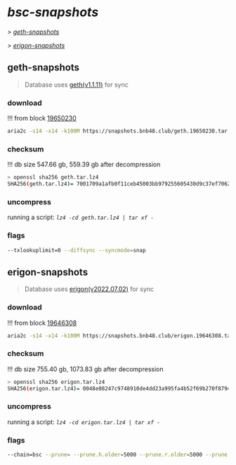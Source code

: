 # *bsc-snapshots*


*\> [geth-snapshots](#geth-snapshots)*

*\> [erigon-snapshots](#erigon-snapshots)*


## geth-snapshots


> Database uses [geth(v1.1.11)](https://github.com/bnb-chain/bsc/releases/tag/v1.1.11) for sync


### download

<!-- begin_geth -->

!!! from block [19650230](https://bscscan.com/block/19650230)
```bash
aria2c -s14 -x14 -k100M https://snapshots.bnb48.club/geth.19650230.tar.lz4 -o geth.tar.lz4
```


### checksum


!!! db size 547.66 gb, 559.39 gb after decompression
```bash
> openssl sha256 geth.tar.lz4
SHA256(geth.tar.lz4)= 7001709a1afb0f11ceb45003bb979255605430d9c37ef70626e5d380f0924a64
```

<!-- end_geth -->

### uncompress


running a script: _`lz4 -cd geth.tar.lz4 | tar xf -`_


### flags


```bash
--txlookuplimit=0 --diffsync --syncmode=snap
```


## erigon-snapshots


> Database uses [erigon(v2022.07.02)](https://github.com/ledgerwatch/erigon/releases/tag/v2022.07.02) for sync


### download

<!-- begin_erigon -->

!!! from block [19646308](https://bscscan.com/block/19646308)
```bash
aria2c -s14 -x14 -k100M https://snapshots.bnb48.club/erigon.19646308.tar.lz4 -o erigon.tar.lz4
```


### checksum


!!! db size 755.40 gb, 1073.83 gb after decompression
```bash
> openssl sha256 erigon.tar.lz4
SHA256(erigon.tar.lz4)= 0048e08247c9748910de4dd23a995fa4b52f69b270f8794356d45d5feafc7104
```

<!-- end_erigon -->

### uncompress


running a script: _`lz4 -cd erigon.tar.lz4 | tar xf -`_


### flags


```bash
--chain=bsc --prune= --prune.h.older=5000 --prune.r.older=5000 --prune.t.older=5000 --prune.c.older=5000 --db.pagesize=16k
```
